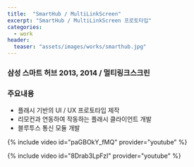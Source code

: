 ```yaml
---
title:  "SmartHub / MultiLinkScreen"
excerpt: "SmartHub / MultiLinkScreen 프로토타입"
categories:
  - work
header:
  teaser: "assets/images/works/smarthub.jpg"
---
```


### 삼성 스마트 허브 2013, 2014 / 멀티링크스크린
### 주요내용
- 플래시 기반의 UI / UX 프로토타입 제작
- 리모컨과 연동하여 작동하는 플래시 클라이언트 개발
- 블루투스 통신 모듈 개발
  
{% include video id="paGBOkY_fMQ" provider="youtube" %}
  
{% include video id="8Drab3LpFzI" provider="youtube" %}
